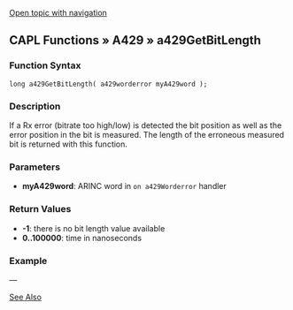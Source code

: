 [Open topic with navigation](../../../../../CANoeDEFamily.htm#Topics/CAPLFunctions/A429/Functions/CAPLfunctionA429GetBitLength.md)

## CAPL Functions » A429 » a429GetBitLength

### Function Syntax

```plaintext
long a429GetBitLength( a429worderror myA429word );
```

### Description

If a Rx error (bitrate too high/low) is detected the bit position as well as the error position in the bit is measured. The length of the erroneous measured bit is returned with this function.

### Parameters

- **myA429word**: ARINC word in `on a429Worderror` handler

### Return Values

- **-1**: there is no bit length value available
- **0..100000**: time in nanoseconds

### Example

—

[See Also](javascript:void(0);)